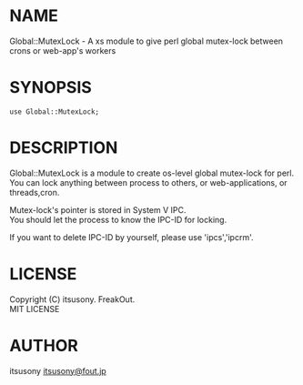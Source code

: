 # NAME

Global::MutexLock - A xs module to give perl global mutex-lock between crons or web-app's workers

# SYNOPSIS

    use Global::MutexLock;

# DESCRIPTION

Global::MutexLock is a module to create os-level global mutex-lock for perl.  
You can lock anything between process to others, or web-applications, or threads,cron.  

Mutex-lock's pointer is stored in System V IPC.  
You should let the process to know the IPC-ID for locking.  

If you want to delete IPC-ID by yourself, please use 'ipcs','ipcrm'.  

# LICENSE

Copyright (C) itsusony. FreakOut.  
MIT LICENSE

# AUTHOR

itsusony <itsusony@fout.jp>
